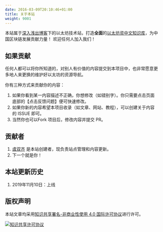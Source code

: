 ```yaml
---
date: 2016-03-09T20:10:46+01:00
title: 关于本站
weight: 9001
---
```



本站属于[深入浅出博客](https://learnblockchain.cn/)下的以太坊技术站，打造**全面**的[以太坊资中文知识库](https://learnblockchain.cn/eth)，为中国区块链发展贡献力量！
欢迎任何人加入我们！

## 如果贡献

任何人都可以将你所知道的，对别人有价值的内容提交到本项目中，也非常愿意更多地人来更换的维护好以太坊的资源导航。

你有三种方式来贡献你的内容：

1. 如果你看到某一内容描述不正确，你想修改（如错别字）。你只需要点击页面底部的【点击反馈问题】便可快速修改。
2. 如果你新的内容希望本项目收录（如文章、网站、教程），可以创建关于内容的 ISSUE 即可。
3. 当然你也可以Fork 项目后，修改内容并提交 PR。

## 贡献者

1. [虞双齐](https://github.com/ysqi) 是本站创建者，现负责站点管理和内容更新。
2. 下一个就是你！

## 本站更新历史

1. 2019年11月10日：上线

## 版权声明

本站文章均采用<a rel="license" href="http://creativecommons.org/licenses/by-nc/4.0/">知识共享署名-非商业性使用 4.0 国际许可协议</a>进行许可。

<a rel="license" href="http://creativecommons.org/licenses/by-nc/4.0/">
<img alt="知识共享许可协议" style="border-width:0" src="https://i.creativecommons.org/l/by-nc/4.0/88x31.png" /></a>
